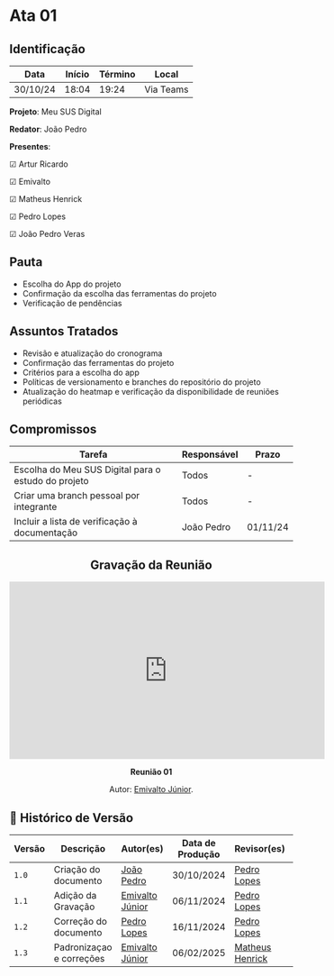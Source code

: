 # Ata 01

## Identificação

| Data | Início | Término | Local |
|----------|-------|-------|-----------|
| 30/10/24 | 18:04 | 19:24 | Via Teams |

**Projeto**: Meu SUS Digital

**Redator**: João Pedro

**Presentes**: 

☑ Artur Ricardo

☑ Emivalto

☑ Matheus Henrick

☑ Pedro Lopes

☑ João Pedro Veras

## Pauta

- Escolha do App do projeto
- Confirmação da escolha das ferramentas do projeto
- Verificação de pendências

## Assuntos Tratados

- Revisão e atualização do cronograma
- Confirmação das ferramentas do projeto
- Critérios para a escolha do app
- Políticas de versionamento e branches do repositório do projeto
- Atualização do heatmap e verificação da disponibilidade de reuniões periódicas

## Compromissos

| Tarefa | Responsável | Prazo |
|--------|-------------|-------|
| Escolha do Meu SUS Digital para o estudo do projeto| Todos | - |
| Criar uma branch pessoal por integrante | Todos | - |
| Incluir a lista de verificação à documentação | João Pedro | 01/11/24 |

<center>

## Gravação da Reunião

<iframe width="560" height="315" src="https://www.youtube.com/embed/DLõeso4VG8_Ksc" frameborder="0" allowfullscreen></iframe>

</center>

<div align="center">
    <p><strong>Reunião 01 <em></em></strong></p>
    <p>Autor: <a href="https://github.com/EmivaltoJrr">Emivalto Júnior</a>.</p>
</div>



## 📑 Histórico de Versão

| Versão | Descrição | Autor(es) | Data de Produção | Revisor(es) | Data de Revisão |  
|--------|-----------|-------|------|---------|-----------------|
|  `1.0`  | Criação do documento | [João Pedro](https://github.com/JoosPerro) | 30/10/2024 | [Pedro Lopes](https://github.com/pLopess) | 05/11/2024 |
|  `1.1`  | Adição da Gravação |[Emivalto Júnior](https://github.com/EmivaltoJrr)| 06/11/2024 | [Pedro Lopes](https://github.com/pLopess) | 11/11/2024 |
|  `1.2`  | Correção do documento | [Pedro Lopes](https://github.com/pLopess) | 16/11/2024 | [Pedro Lopes](https://github.com/pLopess) | 24/11/2024 |
|  `1.3`  | Padronizaçao e correções | [Emivalto Júnior](https://github.com/EmivaltoJrr) | 06/02/2025 | [Matheus Henrick](https://github.com/MatheusHenrickSantos) | 10/02/2025 |

